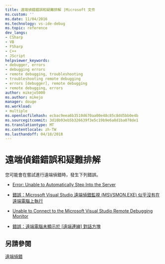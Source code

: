 ```yaml
---
title: 遠端偵錯錯誤和疑難排解 |Microsoft 文件
ms.custom: ''
ms.date: 11/04/2016
ms.technology: vs-ide-debug
ms.topic: reference
dev_langs:
- CSharp
- VB
- FSharp
- C++
- JScript
helpviewer_keywords:
- debugger, errors
- debugging errors
- remote debugging, troubleshooting
- troubleshooting remote debugging
- errors [debugger], remote debugging
- remote debugging, errors
author: mikejo5000
ms.author: mikejo
manager: douge
ms.workload:
- multiple
ms.openlocfilehash: ecbac9eea6b3510d670aa00e48c85c8dd5bb0e4b
ms.sourcegitcommit: 3d10b93eb5b326639f3e5c19b9e6a8d1ba078de1
ms.translationtype: MT
ms.contentlocale: zh-TW
ms.lasthandoff: 04/18/2018
---
```

# <a name="remote-debugging-errors-and-troubleshooting"></a>遠端偵錯錯誤和疑難排解
您可能會在嘗試進行遠端偵錯時，發生下列錯誤。  
  
-   [Error: Unable to Automatically Step Into the Server](../debugger/error-unable-to-automatically-step-into-the-server.md)  
  
-   [錯誤：Microsoft Visual Studio 遠端偵錯監視 (MSVSMON.EXE) 似乎沒有在遠端電腦上執行](../debugger/error-the-microsoft-visual-studio-remote-debugging-monitor-msvsmon-exe-does-not-appear-to-be-running-on-the-remote-computer.md)  
  
-   [Unable to Connect to the Microsoft Visual Studio Remote Debugging Monitor](../debugger/unable-to-connect-to-the-microsoft-visual-studio-remote-debugging-monitor.md)  
  
-   [錯誤：遠端電腦未顯示於 [遠端連線] 對話方塊](../debugger/error-remote-machine-does-not-appear-in-a-remote-connections-dialog.md)  
  
## <a name="see-also"></a>另請參閱  
 [遠端偵錯](../debugger/remote-debugging.md)